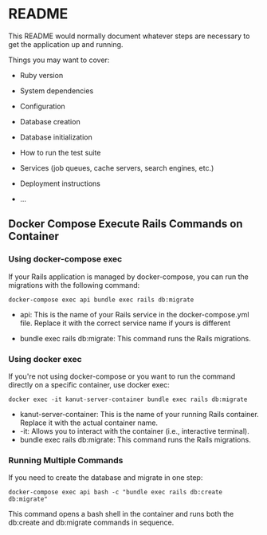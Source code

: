 # README

This README would normally document whatever steps are necessary to get the
application up and running.

Things you may want to cover:

* Ruby version

* System dependencies

* Configuration

* Database creation

* Database initialization

* How to run the test suite

* Services (job queues, cache servers, search engines, etc.)

* Deployment instructions

* ...

## Docker Compose Execute Rails Commands on Container

### Using docker-compose exec

If your Rails application is managed by docker-compose, you can run the migrations with the following command:

    docker-compose exec api bundle exec rails db:migrate

* api: This is the name of your Rails service in the docker-compose.yml file. Replace it with the correct service name if yours is different 

* bundle exec rails db:migrate: This command runs the Rails migrations.

### Using docker exec

If you're not using docker-compose or you want to run the command directly on a specific container, use docker exec:

    docker exec -it kanut-server-container bundle exec rails db:migrate

* kanut-server-container: This is the name of your running Rails container. Replace it with the actual container name.
* -it: Allows you to interact with the container (i.e., interactive terminal).
* bundle exec rails db:migrate: This command runs the Rails migrations.

### Running Multiple Commands

If you need to create the database and migrate in one step:

    docker-compose exec api bash -c "bundle exec rails db:create db:migrate"

This command opens a bash shell in the container and runs both the db:create and db:migrate commands in sequence.